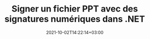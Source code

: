 ---
############################# Static ############################
layout: "autogen-gist"
date: 2021-10-02T14:22:14+03:00
draft: false
path: "fr/total/net/signature/ppt/"
other_out_formats: "PDF WORD EXCEL DOC DOCX DOCM DOT DOTM DOTX XLS XLSB XLSM XLSX XLTM XLTX PPT PPTX PPS PPSX POTX POTM CMX BMP JPEG GIF PNG WEBP TIFF WMF PSD SVG ODP OTP ODS OTS ODT OTT"
ad_headline: "Signer numériquement PPT | .NET"
ad_description: "Ajouter, modifier, rechercher, vérifier et supprimer des signatures numériques de PPT en C# .NET"

############################# Head ############################
head_title: "Ajouter des signatures numériques à la visionneuse de fichiers PPT en C #, VB.NET"
head_description: "API de signature numérique C # .NET pour ajouter, modifier, rechercher, vérifier et supprimer des signatures numériques dans un fichier PPT. Signez numériquement des documents avec des codes-barres, des images, du texte, des tampons, des métadonnées, des codes QR et des signatures de champs de formulaire."

############################# Header ############################
title: "Signer un fichier PPT avec des signatures numériques dans .NET"
description: "Signez et vérifiez numériquement les signatures dans un fichier PPT et divers autres formats de documents dans les applications C#, ASP.NET, VB.NET et Xamarin. Implémentez des signatures de code-barres, de texte, d'image, de métadonnées, de code QR, de champ de formulaire et de tampon dans plusieurs formulaires en configurant un texte, un style de police et des couleurs personnalisés et en ajustant les propriétés avancées des signatures électroniques dans le document."

############################# SubMenu ############################
submenu:
    enable: false

############################# Content ############################
content:
    enable: true
    block:
    - title_left: "Comment signer numériquement des fichiers PPT en C#"
      content_left: |
          [Conholdate.Total pour .NET](https://products.conholdate.com/total/net/) prend en charge la signature de documents PPT avec des signatures numériques à l'aide de quelques lignes de code C# .NET.

          -   Instanciez **Signature** avec le document d'entrée
          -   Instanciez l'objet **DigitalSignOptions** avec les détails du certificat
          -   Appelez la méthode **Sign** de la classe **Signature** et transmettez-lui **DigitalSignOptions**
          -   Définir les options pour afficher le document signé au format HTML
          
      title_right: "Instructions de téléchargement et d'installation des API"
      content_right: |
          Le morceau de code suivant nécessite les espaces de noms `GroupDocs.Signature` et `GroupDocs.Viewer`. Vous pouvez obtenir les fichiers respectifs à partir des [téléchargements](https://downloads.conholdate.com/total/net) ou récupérer le package complet à partir de [NuGet](https://www.nuget.org/packages/Conholdate. Total/).
          
          Signez vos documents numériques avec des codes-barres, du texte, des images, des métadonnées, des codes QR, des champs de formulaire et apposez des signatures sur des systèmes d'exploitation tels que Windows, Linux ou macOS tout en utilisant des plates-formes telles que Windows Azure, Mono et Xamarin.
          
      gisthash: "95d923d0c843df75412574e6571f9534"
      gistfile: "add-digital-signatures-to-pdf.cs"

    - title_left: "Rechercher des signatures de code-barres dans un fichier PDF en C #"
      content_left: |
          Recherchez une grande variété de types de signatures électroniques à partir d'un document PDF signé numériquement en configurant des options avancées de manipulation des signatures et des filtres de recherche pour obtenir une liste des signatures électroniques correspondant au critère de recherche.

          -   Instanciez **Signature** avec le document d'entrée
          -   Instanciez l'objet **DigitalSearchOptions** selon les exigences et les options de recherche spécifiées
          -   Appelez la méthode de recherche de l'instance de classe Signature et transmettez-lui DigitalSearchOptions
        
      title_right: "Signer, vérifier, mettre à jour et supprimer des signatures"
      content_right: |
          À l'aide des API Conholdate.com, les développeurs peuvent implémenter différentes options de personnalisation des signatures pour ajouter et afficher des signatures électroniques à partir d'un large éventail de formats de fichiers de documents populaires.
          
          Les utilisateurs peuvent également rechercher et vérifier certaines signatures spécifiques à partir d'un document numérique déjà signé ; manipuler les signatures en fonction de la taille ou du contenu textuel et supprimer toutes les signatures du même document.
          
      gisthash: "89f71572ba0f6f90697aa9a661ebcab0"
      gistfile: "search-barcode-signatures-in-pdf-file.cs"

############################# About Formats ############################
about_formats:
    enable: false
############################# More Formats ############################
more_formats:
    enable: true
    auto: false
    other_out_formats: PDF WORD EXCEL DOC DOCX DOCM DOT DOTM DOTX XLS XLSB XLSM XLSX XLTM XLTX PPT PPTX PPS PPSX POTX POTM CDR BMP JPEG GIF PNG WEBP TIFF WMF PSD SVG ODP OTP ODS OTS ODT OTT
############################# Back to top ###############################
back_to_top:
  enable: true
---